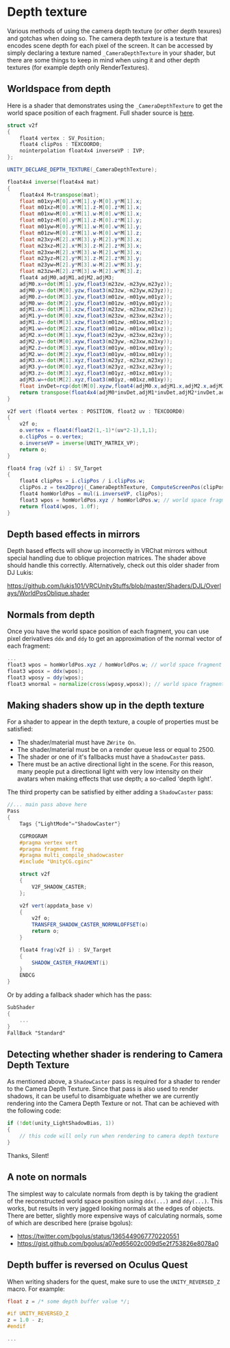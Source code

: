 # Depth texture
Various methods of using the camera depth texture (or other depth texures) and gotchas when doing so. The camera depth texture is a texture that encodes scene depth for each pixel of the screen. It can be accessed by simply declaring a texture named `_CameraDepthTexture` in your shader, but there are some things to keep in mind when using it and other depth textures (for example depth only RenderTextures).

## Worldspace from depth
Here is a shader that demonstrates using the `_CameraDepthTexture` to get the world space position of each fragment. Full shader source is [here](https://gist.github.com/pema99/b13a76508bba3e8b70caaaea920ec1c3).
```glsl
struct v2f
{
    float4 vertex : SV_Position;
    float4 clipPos : TEXCOORD0;
    nointerpolation float4x4 inverseVP : IVP;
};

UNITY_DECLARE_DEPTH_TEXTURE(_CameraDepthTexture);

float4x4 inverse(float4x4 mat)
{
    float4x4 M=transpose(mat);
    float m01xy=M[0].x*M[1].y-M[0].y*M[1].x;
    float m01xz=M[0].x*M[1].z-M[0].z*M[1].x;
    float m01xw=M[0].x*M[1].w-M[0].w*M[1].x;
    float m01yz=M[0].y*M[1].z-M[0].z*M[1].y;
    float m01yw=M[0].y*M[1].w-M[0].w*M[1].y;
    float m01zw=M[0].z*M[1].w-M[0].w*M[1].z;
    float m23xy=M[2].x*M[3].y-M[2].y*M[3].x;
    float m23xz=M[2].x*M[3].z-M[2].z*M[3].x;
    float m23xw=M[2].x*M[3].w-M[2].w*M[3].x;
    float m23yz=M[2].y*M[3].z-M[2].z*M[3].y;
    float m23yw=M[2].y*M[3].w-M[2].w*M[3].y;
    float m23zw=M[2].z*M[3].w-M[2].w*M[3].z;
    float4 adjM0,adjM1,adjM2,adjM3;
    adjM0.x=+dot(M[1].yzw,float3(m23zw,-m23yw,m23yz));
    adjM0.y=-dot(M[0].yzw,float3(m23zw,-m23yw,m23yz));
    adjM0.z=+dot(M[3].yzw,float3(m01zw,-m01yw,m01yz));
    adjM0.w=-dot(M[2].yzw,float3(m01zw,-m01yw,m01yz));
    adjM1.x=-dot(M[1].xzw,float3(m23zw,-m23xw,m23xz));
    adjM1.y=+dot(M[0].xzw,float3(m23zw,-m23xw,m23xz));
    adjM1.z=-dot(M[3].xzw,float3(m01zw,-m01xw,m01xz));
    adjM1.w=+dot(M[2].xzw,float3(m01zw,-m01xw,m01xz));
    adjM2.x=+dot(M[1].xyw,float3(m23yw,-m23xw,m23xy));
    adjM2.y=-dot(M[0].xyw,float3(m23yw,-m23xw,m23xy));
    adjM2.z=+dot(M[3].xyw,float3(m01yw,-m01xw,m01xy));
    adjM2.w=-dot(M[2].xyw,float3(m01yw,-m01xw,m01xy));
    adjM3.x=-dot(M[1].xyz,float3(m23yz,-m23xz,m23xy));
    adjM3.y=+dot(M[0].xyz,float3(m23yz,-m23xz,m23xy));
    adjM3.z=-dot(M[3].xyz,float3(m01yz,-m01xz,m01xy));
    adjM3.w=+dot(M[2].xyz,float3(m01yz,-m01xz,m01xy));
    float invDet=rcp(dot(M[0].xyzw,float4(adjM0.x,adjM1.x,adjM2.x,adjM3.x)));
    return transpose(float4x4(adjM0*invDet,adjM1*invDet,adjM2*invDet,adjM3*invDet));
}

v2f vert (float4 vertex : POSITION, float2 uv : TEXCOORD0)
{
    v2f o;
    o.vertex = float4(float2(1,-1)*(uv*2-1),1,1);
    o.clipPos = o.vertex;
    o.inverseVP = inverse(UNITY_MATRIX_VP);
    return o;
}

float4 frag (v2f i) : SV_Target
{
    float4 clipPos = i.clipPos / i.clipPos.w;
    clipPos.z = tex2Dproj(_CameraDepthTexture, ComputeScreenPos(clipPos));
    float4 homWorldPos = mul(i.inverseVP, clipPos);
    float3 wpos = homWorldPos.xyz / homWorldPos.w; // world space fragment position
    return float4(wpos, 1.0f);
}
```

## Depth based effects in mirrors
Depth based effects will show up incorrectly in VRChat mirrors without special handling due to oblique projection matrices. The shader above should handle this correctly. Alternatively, check out this older shader from DJ Lukis:

https://github.com/lukis101/VRCUnityStuffs/blob/master/Shaders/DJL/Overlays/WorldPosOblique.shader

## Normals from depth
Once you have the world space position of each fragment, you can use pixel derivatives `ddx` and `ddy` to get an approximation of the normal vector of each fragment:
```glsl
...
float3 wpos = homWorldPos.xyz / homWorldPos.w; // world space fragment position
float3 wposx = ddx(wpos);
float3 wposy = ddy(wpos);
float3 wnormal = normalize(cross(wposy,wposx)); // world space fragment normal
```

## Making shaders show up in the depth texture
For a shader to appear in the depth texture, a couple of properties must be satisfied:
- The shader/material must have `ZWrite On`.
- The shader/material must be on a render queue less or equal to 2500.
- The shader or one of it's fallbacks must have a `ShadowCaster` pass.
- There must be an active directional light in the scene. For this reason, many people put a directional light with very low intensity on their avatars when making effects that use depth; a so-called 'depth light'.

The third property can be satisfied by either adding a `ShadowCaster` pass:
```glsl
//... main pass above here
Pass
{
    Tags {"LightMode"="ShadowCaster"}

    CGPROGRAM
    #pragma vertex vert
    #pragma fragment frag
    #pragma multi_compile_shadowcaster
    #include "UnityCG.cginc"

    struct v2f
    { 
        V2F_SHADOW_CASTER;
    };

    v2f vert(appdata_base v)
    {
        v2f o;
        TRANSFER_SHADOW_CASTER_NORMALOFFSET(o)
        return o;
    }

    float4 frag(v2f i) : SV_Target
    {
        SHADOW_CASTER_FRAGMENT(i)
    }
    ENDCG
}
```

Or by adding a fallback shader which has the pass:
```glsl
SubShader
{
    ...
}
FallBack "Standard"
```

## Detecting whether shader is rendering to Camera Depth Texture
As mentioned above, a `ShadowCaster` pass is required for a shader to render to the Camera Depth Texture. Since that pass is also used to render shadows, it can be useful to disambiguate whether we are currently rendering into the Camera Depth Texture or not. That can be achieved with the following code:
```glsl
if (!dot(unity_LightShadowBias, 1))
{
    // this code will only run when rendering to camera depth texture
}
```
Thanks, Silent!

## A note on normals
The simplest way to calculate normals from depth is by taking the gradient of the reconstructed world space position using `ddx(...)` and `ddy(...)`. This works, but results in very jagged looking normals at the edges of objects. There are better, slightly more expensive ways of calculating normals, some of which are described here (praise bgolus):
- https://twitter.com/bgolus/status/1365449067770220551
- https://gist.github.com/bgolus/a07ed65602c009d5e2f753826e8078a0

## Depth buffer is reversed on Oculus Quest
When writing shaders for the quest, make sure to use the `UNITY_REVERSED_Z` macro.
For example:
```glsl
float z = /* some depth buffer value */;

#if UNITY_REVERSED_Z
z = 1.0 - z;
#endif

...
```
